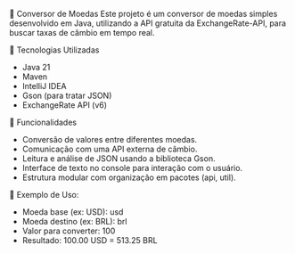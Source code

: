 💱 Conversor de Moedas
Este projeto é um conversor de moedas simples desenvolvido em Java, utilizando a API gratuita da ExchangeRate-API, para buscar taxas de câmbio em tempo real.

🚀 Tecnologias Utilizadas
- Java 21
- Maven
- IntelliJ IDEA
- Gson (para tratar JSON)
- ExchangeRate API (v6)

🧠 Funcionalidades
- Conversão de valores entre diferentes moedas.
- Comunicação com uma API externa de câmbio.
- Leitura e análise de JSON usando a biblioteca Gson.
- Interface de texto no console para interação com o usuário.
- Estrutura modular com organização em pacotes (api, util).

 📝 Exemplo de Uso:
- Moeda base (ex: USD): usd
- Moeda destino (ex: BRL): brl
- Valor para converter: 100
- Resultado: 100.00 USD = 513.25 BRL
